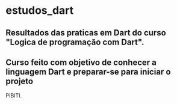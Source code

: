 # estudos_dart

## Resultados das praticas em Dart do curso "Logica de programação com Dart".
## Curso feito com objetivo de conhecer a linguagem Dart e preparar-se para iniciar o projeto
PIBITI.
